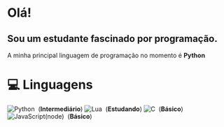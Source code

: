 # Olá!
## Sou um estudante fascinado por programação.

A minha principal linguagem de programação no momento é **Python**

# 💻 Linguagens

![Python](https://img.shields.io/badge/-Python-050806?style=flat-square&logo=python)&nbsp; (**Intermediário**)
![Lua](https://img.shields.io/badge/-Lua-050806?style=flat-square&logo=lua)&nbsp; (**Estudando**)
![C](https://img.shields.io/badge/-C-050806?style=flat-square&logo=C)&nbsp; (**Básico**)
![JavaScript(node)](https://img.shields.io/badge/-JavaScript-050806?style=flat-square&logo=javascript)&nbsp; (**Básico**)

<!--
**elyamsepha/elyamsepha** is a ✨ _special_ ✨ repository because its `README.md` (this file) appears on your GitHub profile.

Here are some ideas to get you started:

- 🔭 I’m currently working on ...
- 🌱 I’m currently learning ...
- 👯 I’m looking to collaborate on ...
- 🤔 I’m looking for help with ...
- 💬 Ask me about ...
- 📫 How to reach me: ...
- 😄 Pronouns: ...
- ⚡ Fun fact: ...
-->
